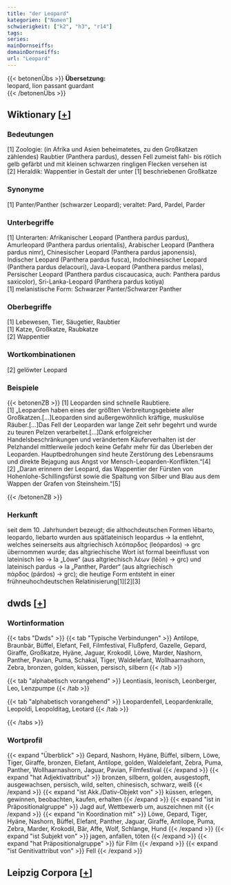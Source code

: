 ```yaml
---
title: "der Leopard"
kategorien: ["Nomen"]
schwierigkeit: ["k2", "h3", "r14"]
tags:
series:
mainDornseiffs:
domainDornseiffs:
url: "Leopard"
---
```


{{< betonenÜbs >}}
**Übersetzung:**  
leopard, lion passant guardant  
{{< /betonenÜbs >}}

## Wiktionary [[+](https://de.wiktionary.org/wiki/Leopard)]

### Bedeutungen
[1] Zoologie: (in Afrika und Asien beheimatetes, zu den Großkatzen zählendes) Raubtier (Panthera pardus), dessen Fell zumeist fahl- bis rötlich gelb gefärbt und mit kleinen schwarzen ringligen Flecken versehen ist  
[2] Heraldik: Wappentier in Gestalt der unter [1] beschriebenen Großkatze  

### Synonyme
[1] Panter/Panther (schwarzer Leopard); veraltet: Pard, Pardel, Parder  

### Unterbegriffe
[1] Unterarten: Afrikanischer Leopard (Panthera pardus pardus), Amurleopard (Panthera pardus orientalis), Arabischer Leopard (Panthera pardus nimr), Chinesischer Leopard (Panthera pardus japonensis), Indischer Leopard (Panthera pardus fusca), Indochinesischer Leopard (Panthera pardus delacouri), Java-Leopard (Panthera pardus melas), Persischer Leopard (Panthera pardus ciscaucasica, auch: Panthera pardus saxicolor), Sri-Lanka-Leopard (Panthera pardus kotiya)  
[1] melanistische Form: Schwarzer Panter/Schwarzer Panther  

### Oberbegriffe
[1] Lebewesen, Tier, Säugetier, Raubtier  
[1] Katze, Großkatze, Raubkatze  
[2] Wappentier  

### Wortkombinationen
[2] gelöwter Leopard  

### Beispiele
{{< betonenZB >}}
[1] Leoparden sind schnelle Raubtiere.  
[1] „Leoparden haben eines der größten Verbreitungsgebiete aller Großkatzen.[…]Leoparden sind außergewöhnlich kräftige, muskulöse Räuber.[…]Das Fell der Leoparden war lange Zeit sehr begehrt und wurde zu teuren Pelzen verarbeitet.[…]Dank erfolgreicher Handelsbeschränkungen und verändertem Käuferverhalten ist der Pelzhandel mittlerweile jedoch keine Gefahr mehr für das Überleben der Leoparden. Hauptbedrohungen sind heute Zerstörung des Lebensraums und direkte Bejagung aus Angst vor Mensch-Leoparden-Konflikten.“[4]  
[2] „Daran erinnern der Leopard, das Wappentier der Fürsten von Hohenlohe-Schillingsfürst sowie die Spaltung von Silber und Blau aus dem Wappen der Grafen von Steinsheim.“[5]  

{{< /betonenZB >}}
### Herkunft
seit dem 10. Jahrhundert bezeugt; die althochdeutschen Formen lēbarto, leopardo, liebarto wurden aus spätlateinisch leopardus → la entlehnt, welches seinerseits aus altgriechisch λεόπαρδος (leópardos) → grc übernommen wurde; das altgriechische Wort ist formal beeinflusst von lateinisch leo → la „Löwe“ (aus altgriechisch λέων (léōn) → grc) und lateinisch pardus → la „Panther, Parder“ (aus altgriechisch πάρδος (párdos) → grc); die heutige Form entsteht in einer frühneuhochdeutschen Relatinisierung[1][2][3]  



## dwds [[+](https://www.dwds.de/wb/Leopard)]

### Wortinformation
{{< tabs "Dwds" >}}
{{< tab "Typische Verbindungen" >}}
Antilope, Braunbär, Büffel, Elefant, Fell, Filmfestival, Flußpferd, Gazelle, Gepard, Giraffe, Großkatze, Hyäne, Jaguar, Krokodil, Löwe, Marder, Nashorn, Panther, Pavian, Puma, Schakal, Tiger, Waldelefant, Wollhaarnashorn, Zebra, bronzen, golden, küssen, persisch, silbern
{{< /tab >}}

{{< tab "alphabetisch vorangehend" >}}
Leontiasis, leonisch, Leonberger, Leo, Lenzpumpe
{{< /tab >}}

{{< tab "alphabetisch vorangehend" >}}
Leopardenfell, Leopardenkralle, Leopoldi, Leopolditag, Leotard
{{< /tab >}}

{{< /tabs >}}

### Wortprofil
{{< expand "Überblick" >}} Gepard, Nashorn, Hyäne, Büffel, silbern, Löwe, Tiger, Giraffe, bronzen, Elefant, Antilope, golden, Waldelefant, Zebra, Puma, Panther, Wollhaarnashorn, Jaguar, Pavian, Filmfestival {{< /expand >}}
{{< expand "hat Adjektivattribut" >}} bronzen, silbern, golden, ausgestopft, ausgewachsen, persisch, wild, selten, chinesisch, schwarz, weiß {{< /expand >}}
{{< expand "ist Akk./Dativ-Objekt von" >}} küssen, erlegen, gewinnen, beobachten, kaufen, erhalten {{< /expand >}}
{{< expand "ist in Präpositionalgruppe" >}} Jagd auf, Wettbewerb um, auszeichnen mit {{< /expand >}}
{{< expand "in Koordination mit" >}} Löwe, Gepard, Tiger, Hyäne, Nashorn, Büffel, Elefant, Panther, Jaguar, Giraffe, Antilope, Puma, Zebra, Marder, Krokodil, Bär, Affe, Wolf, Schlange, Hund {{< /expand >}}
{{< expand "ist Subjekt von" >}} jagen, anfallen, töten {{< /expand >}}
{{< expand "hat Präpositionalgruppe" >}} für Film {{< /expand >}}
{{< expand "ist Genitivattribut von" >}} Fell {{< /expand >}}

## Leipzig Corpora [[+](https://corpora.uni-leipzig.de/en/res?word=Leopard&corpusId=deu_newscrawl-public_2018)]

